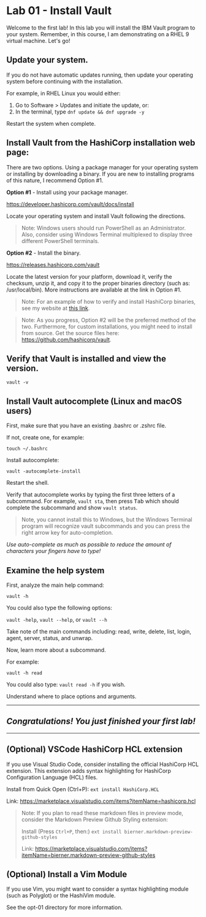 # Lab 01 - Install Vault
Welcome to the first lab! 
In this lab you will install the IBM Vault program to your system. 
Remember, in this course, I am demonstrating on a RHEL 9 virtual machine. Let's go!

## Update your system.
If you do not have automatic updates running, then update your operating system before continuing with the installation.  

For example, in RHEL Linux you would either:

1. Go to Software > Updates and initiate the update, or:
2. In the terminal, type `dnf update && dnf upgrade -y`

Restart the system when complete.

## Install Vault from the HashiCorp installation web page:
There are two options. Using a package manager for your operating system or installing by downloading a binary. If you are new to installing programs of this nature, I recommend Option #1.

**Option #1** - Install using your package manager.

https://developer.hashicorp.com/vault/docs/install

Locate your operating system and install Vault following the directions.

> Note: Windows users should run PowerShell as an Administrator. Also, consider using Windows Terminal multiplexed to display three different PowerShell terminals.

**Option #2** - Install the binary.

https://releases.hashicorp.com/vault 

Locate the latest version for your platform, download it, verify the checksum, unzip it, and copy it to the proper binaries directory (such as: /usr/local/bin). More instructions are available at the link in Option #1. 

> Note: For an example of how to verify and install HashiCorp binaries, see my website at [this link](https://prowse.tech/terraform-binary-install-linux/).

> Note: As you progress, Option #2 will be the preferred method of the two. Furthermore, for custom installations, you might need to install from source. Get the source files here: https://github.com/hashicorp/vault. 

## Verify that Vault is installed and view the version.
`vault -v` 

## Install Vault autocomplete (Linux and macOS users)
First, make sure that you have an existing .bashrc or .zshrc file. 
  
If not, create one, for example:
    
`touch ~/.bashrc`

Install autocomplete: 

`vault -autocomplete-install`
  
Restart the shell.

Verify that autocomplete works by typing the first three letters of a subcommand. For example, `vault sta`, then press <kbd>Tab</kbd> which should complete the subcommand and show `vault status`.

> Note, you cannot install this to Windows, but the Windows Terminal program will recognize vault subcommands and you can press the right arrow key for auto-completion. 

*Use auto-complete as much as possible to reduce the amount of characters your fingers have to type!*

## Examine the help system
First, analyze the main help command:

`vault -h`

You could also type the following options: 

`vault -help`, `vault --help`, or `vault --h`

Take note of the main commands including: read, write, delete, list, login, agent, server, status, and unwrap.

Now, learn more about a subcommand. 

  For example: 
  
  `vault -h read`

  You could also type: `vault read -h` if you wish.

  Understand where to place options and arguments.

---
## *Congratulations! You just finished your first lab!*
---

## (Optional) VSCode HashiCorp HCL extension
If you use Visual Studio Code, consider installing the official HashiCorp HCL extension.
This extension adds syntax highlighting for HashiCorp Configuration Language (HCL) files. 

Install from Quick Open (Ctrl+P):
`ext install HashiCorp.HCL`

Link: https://marketplace.visualstudio.com/items?itemName=hashicorp.hcl

> Note: If you plan to read these markdown files in preview mode, consider the Markdown Preview Github Styling extension:
>
>Install (Press `Ctrl+P`, then:) 
>`ext install bierner.markdown-preview-github-styles`
>
>Link: https://marketplace.visualstudio.com/items?itemName=bierner.markdown-preview-github-styles

## (Optional) Install a Vim Module
If you use Vim, you might want to consider a syntax highlighting module (such as Polyglot) or the HashiVim module. 

See the opt-01 directory for more information.

